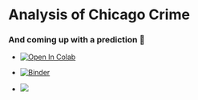 # Analysis of Chicago Crime
### And coming up with a prediction :feet:

* <a href="https://colab.research.google.com/github/couzhei/chicago-crime/blob/master/" target="_parent"><img src="https://colab.research.google.com/assets/colab-badge.svg" alt="Open In Colab"/></a>

* [![Binder](https://mybinder.org/badge_logo.svg)](https://mybinder.org/v2/gh/couzhei/chicago-crime/HEAD)

* <a href="https://www.kaggle.com/ashkanranjbar/chicago-crime"><img src="https://kaggle.com/static/images/open-in-kaggle.svg"></a>
